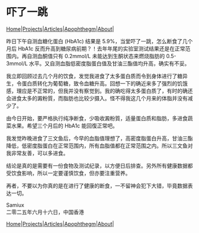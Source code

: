 # 吓了一跳

[Home](/README.md)|[Projects](/projects.md)|[Articles](/articles.md)|[Apophthegm](/apophthegm.md)|[About](/about.md)|

昨日下午自测血糖化蛋白 (HbA1c) 结果是 5.9%，当堂吓了一跳，怎么断食了几个月后 HbA1c 反而升高到糖尿病前期？！去年年尾的实验室测试结果还是在正常范围内。再自测血酮值只有 0.2mmol/L 未能达到生酮状态来燃烧脂肪的 0.5-3mmol/L 水平。又自测血脂低密度脂蛋白值及甘油三酯值均升高，确实有不妥。

我立即回顾过去几个月的饮食，发觉我进食了太多蛋白质而令到身体进行了糖异生，令蛋白质转化为葡萄糖，致令血糖升高。回想一下的确近来多了强烈的饥饿感，理应是不正常的，但我并没有察觉到。我的确吃得太多蛋白质了，有时的确还会进食太多的澱粉質，而脂肪也比较少摄入。怪不得我这几个月来的体脂并没有减少了。

由今日开始，要严格执行纯净断食，少吸收澱粉質，适量蛋白质和脂肪，多进食蔬菜水果。希望三个月后的 HbA1c 能回復正常吧。

我发觉昨晚进食了三文鱼后，今早的血脂值理想了，高密度脂蛋白升高，甘油三酯降低，低密度脂蛋白在正常范围内，所有血脂值都在正常范围之内。所以三文鱼对我非常友善，可以多进食。

结论是真的是需要有一份食物及测试纪录，以方便日后排查。另外所有健康数据都受饮食影响，所以一定要谨慎饮食，但亦要注重营养。

再者，不要以为你真的是在进行了健康的断食，一不留神会犯下大错，毕竟数据表达一切。

Samiux    
二零二五年六月十六日，中国香港    

[Home](/README.md)|[Projects](/projects.md)|[Articles](/articles.md)|[Apophthegm](/apophthegm.md)|[About](/about.md)|
